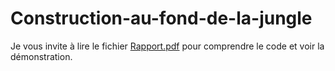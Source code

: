 # Construction-au-fond-de-la-jungle
Je vous invite à lire le fichier [Rapport.pdf](https://github.com/samanismail/Construction-au-fond-de-la-jungle/blob/master/Rapport.pdf) pour comprendre le code et voir la démonstration.
